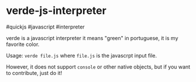 # verde-js-interpreter
#quickjs #javascript #interpreter

verde is a javascript interpreter it means "green" in portuguese, it is my favorite color.

Usage: `verde file.js` where `file.js` is the javascrpt input file.

However, it does not support `console` or other native objects, but if you want to contribute, just do it!
